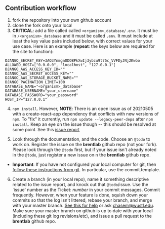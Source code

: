 
## Contribution workflow
1. fork the repository into your own github account
2. clone the fork onto your local
3. __CRITICAL__: add a file called called `<organism>_database/.env`. It must be in `/<organism>_database` and it must be called `.env`. It must include at least the key value pairs included below, with correct values for your use case. Here is an example (__repeat__: the keys below are required for the site to function): 

```
DJANGO_SECRET_KEY=3AQ3YnmgnODOBPkXwIj3ybzu9t75c_VVFDyJNj2Kwbo
ALLOWED_HOST=["0.0.0.0", "localhost", "127.0.0.1"]
DJANGO_AWS_ACCESS_KEY_ID=""
DJANGO_AWS_SECRET_ACCESS_KEY=""
DJANGO_AWS_STORAGE_BUCKET_NAME=""
DJANGO_PAGINATION_LIMIT=100
DATABASE_NAME="<organism>_database"
DATABASE_USERNAME="your_username"
DATABASE_PASSWORD="your_password"
HOST_IP="127.0.0.1"
```
4. `npm install`. However, __NOTE__: There is an open issue as of 20210505 with a create-react-app dependency that conflicts with new versions of `npm`. To "fix" it currently, run `npm update --legacy-peer-deps` after `npm install`. Keep an eye on the issue though -- this should be resolved at some point. See this [issue report](https://github.com/facebook/create-react-app/issues/10811)

5. Look through the documentation, and the code. Choose an `@todo` to work on. Register the issue on the __brentlab__ github repo (not your fork). Please look through the `@todo` first, but if your issue isn't already noted in the `@todo`, just register a new issue on n the __brentlab__ github repo. 

- __Important__: If you have not configured your local computer for git, then [follow these instructions from git](https://git-scm.com/book/en/v2/Customizing-Git-Git-Configuration). In particular, use the commit.template.

6. Create a branch (in your local repo), name it something descriptive related to the issue report, and knock out that `@todo`/issue. Use the 'issue' number as the Ticket: _number_ in your commit messages. Commit frequently. However, when your feature is done, squish down your commits so that the log isn't littered, rebase your branch, and merge with your master branch. [See this for help](https://www.atlassian.com/git/tutorials/rewriting-history/git-rebase) or ask chasem@wustl.edu. Make sure your master branch on github is up to date with your local (including these git log revisions/etc), and issue a pull request to the __brentlab__ github repo.